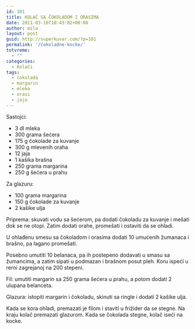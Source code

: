 ```yaml
---
id: 101
title: KOLAČ SA ČOKOLADOM I ORASIMA
date: 2011-03-16T10:43:02+00:00
author: mila
layout: post
guid: http://superkuvar.com/?p=101
permalink: '/čokoladne-kocke/'
totvreme:
  - ""
categories:
  - Kolači
tags:
  - čokolada
  - margarin
  - mleko
  - orasi
  - jaja
---
```

Sastojci:

  * 3 dl mleka
  * 300 grama šećera
  * 175 g čokolade za kuvanje
  * 300 g mlevenih oraha
  * 12 jaja
  * 1 kašika brašna
  * 250 grama margarina
  * 250 g šećera u prahu

Za glazuru:

  * 100 grama margarina
  * 150 g čokolade za kuvanje
  * 2 kašike ulja

Priprema: skuvati vodu sa šećerom, pa dodati čokoladu za kuvanje i mešati dok se ne otopi. Zatim dodati orahe, promešati i ostaviti da se ohladi.

U ohlađenu smesu sa čokoladom i orasima dodati 10 umućenih žumanaca i brašno, pa lagano promešati.

Posebno umutiti 10 belanaca, pa ih postepeno dodavati u smasu sa žumancima, a zatim sipati u podmazan i brašnom posut pleh. Koru ispeći u rerni zagrejanoj na 200 stepeni.

Fil: umutiti margarin sa 250 grama šećera u prahu, a potom dodati 2 ulupana belanceta.

Glazura: istopiti margarin i čokoladu, skinuti sa ringle i dodati 2 kašike ulja.

Kada se kora ohladi, premazati je filom i staviti u frižider da se stegne. Na kraju kolač premazati glazurom. Kada se čokolada stegne, kolač iseći na kocke.

&nbsp;